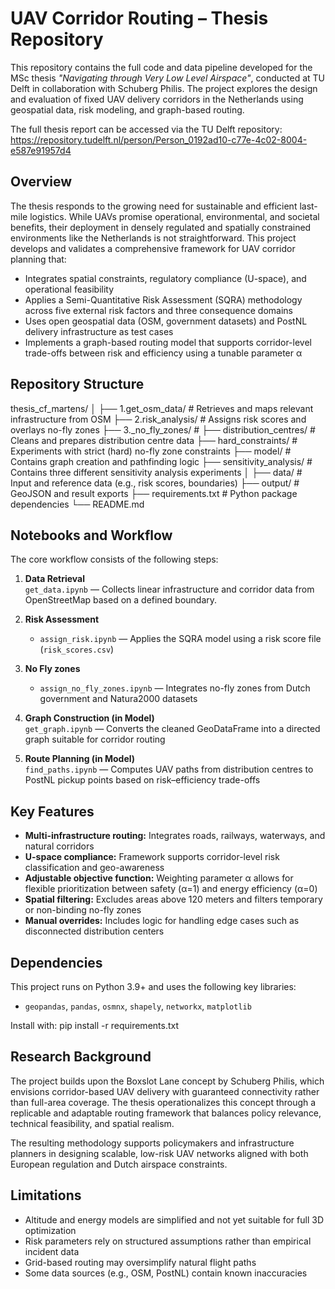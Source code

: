 # UAV Corridor Routing – Thesis Repository

This repository contains the full code and data pipeline developed for the MSc thesis *"Navigating through Very Low Level Airspace"*, conducted at TU Delft in collaboration with Schuberg Philis. The project explores the design and evaluation of fixed UAV delivery corridors in the Netherlands using geospatial data, risk modeling, and graph-based routing.

The full thesis report can be accessed via the TU Delft repository:  
https://repository.tudelft.nl/person/Person_0192ad10-c77e-4c02-8004-e587e91957d4

## Overview

The thesis responds to the growing need for sustainable and efficient last-mile logistics. While UAVs promise operational, environmental, and societal benefits, their deployment in densely regulated and spatially constrained environments like the Netherlands is not straightforward. This project develops and validates a comprehensive framework for UAV corridor planning that:

- Integrates spatial constraints, regulatory compliance (U-space), and operational feasibility  
- Applies a Semi-Quantitative Risk Assessment (SQRA) methodology across five external risk factors and three consequence domains  
- Uses open geospatial data (OSM, government datasets) and PostNL delivery infrastructure as test cases  
- Implements a graph-based routing model that supports corridor-level trade-offs between risk and efficiency using a tunable parameter α

## Repository Structure

thesis_cf_martens/
│
├── 1.get_osm_data/           # Retrieves and maps relevant infrastructure from OSM
├── 2.risk_analysis/          # Assigns risk scores and overlays no-fly zones
├── 3._no_fly_zones/          # 
├── distribution_centres/     # Cleans and prepares distribution centre data
├── hard_constraints/         # Experiments with strict (hard) no-fly zone constraints
├── model/                    # Contains graph creation and pathfinding logic
├── sensitivity_analysis/     # Contains three different sensitivity analysis experiments
│
├── data/                     # Input and reference data (e.g., risk scores, boundaries)
├── output/                   # GeoJSON and result exports
├── requirements.txt          # Python package dependencies
└── README.md


## Notebooks and Workflow

The core workflow consists of the following steps:

1. **Data Retrieval**  
   `get_data.ipynb` — Collects linear infrastructure and corridor data from OpenStreetMap based on a defined boundary.

2. **Risk Assessment**  
   - `assign_risk.ipynb` — Applies the SQRA model using a risk score file (`risk_scores.csv`)

3. **No Fly zones**
   - `assign_no_fly_zones.ipynb` — Integrates no-fly zones from Dutch government and Natura2000 datasets

4. **Graph Construction (in Model)**  
   `get_graph.ipynb` — Converts the cleaned GeoDataFrame into a directed graph suitable for corridor routing

5. **Route Planning (in Model)**  
   `find_paths.ipynb` — Computes UAV paths from distribution centres to PostNL pickup points based on risk–efficiency trade-offs

## Key Features

- **Multi-infrastructure routing:** Integrates roads, railways, waterways, and natural corridors
- **U-space compliance:** Framework supports corridor-level risk classification and geo-awareness
- **Adjustable objective function:** Weighting parameter α allows for flexible prioritization between safety (α=1) and energy efficiency (α=0)
- **Spatial filtering:** Excludes areas above 120 meters and filters temporary or non-binding no-fly zones
- **Manual overrides:** Includes logic for handling edge cases such as disconnected distribution centers

## Dependencies

This project runs on Python 3.9+ and uses the following key libraries:

- `geopandas`, `pandas`, `osmnx`, `shapely`, `networkx`, `matplotlib`

Install with:
pip install -r requirements.txt

## Research Background
The project builds upon the Boxslot Lane concept by Schuberg Philis, which envisions corridor-based UAV delivery with guaranteed connectivity rather than full-area coverage. The thesis operationalizes this concept through a replicable and adaptable routing framework that balances policy relevance, technical feasibility, and spatial realism.

The resulting methodology supports policymakers and infrastructure planners in designing scalable, low-risk UAV networks aligned with both European regulation and Dutch airspace constraints.

## Limitations
- Altitude and energy models are simplified and not yet suitable for full 3D optimization
- Risk parameters rely on structured assumptions rather than empirical incident data
- Grid-based routing may oversimplify natural flight paths
- Some data sources (e.g., OSM, PostNL) contain known inaccuracies

